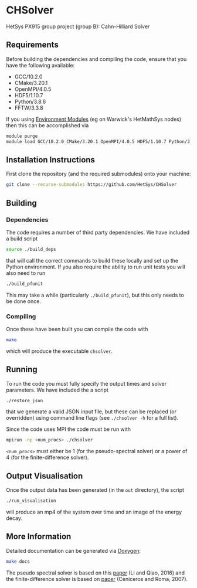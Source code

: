 # CHSolver
HetSys PX915 group project (group B): Cahn-Hilliard Solver

## Requirements
Before building the dependencies and compiling the code, ensure that you have the following available:
- GCC/10.2.0
- CMake/3.20.1
- OpenMPI/4.0.5
- HDF5/1.10.7
- Python/3.8.6
- FFTW/3.3.8

If you using [Environment Modules](http://modules.sourceforge.net/) (eg on Warwick's HetMathSys nodes) then this can be accomplished via
```bash
module purge
module load GCC/10.2.0 CMake/3.20.1 OpenMPI/4.0.5 HDF5/1.10.7 Python/3.8.6 FFTW/3.3.8
```

## Installation Instructions
First clone the repository (and the required submodules) onto your machine:
```bash
git clone --recurse-submodules https://github.com/HetSys/CHSolver
```

## Building
### Dependencies
The code requires a number of third party dependencies. We have included a build script
```bash
source ./build_deps
```
that will call the correct commands to build these locally and set up the Python environment. If you also require the ability to run unit tests you will also need to run
```bash
./build_pfunit
```
This may take a while (particularly `./build_pfunit`), but this only needs to be done once.

### Compiling
Once these have been built you can compile the code with
```bash
make
```
which will produce the executable `chsolver`.

## Running
To run the code you must fully specify the output times and solver parameters. We have included the a script
```bash
./restore_json
```
that we generate a valid JSON input file, but these can be replaced (or overridden) using command line flags (see `./chsolver -h` for a full list).

Since the code uses MPI the code must be run with
```bash
mpirun -np <num_procs> ./chsolver
```
`<num_procs>` must either be 1 (for the pseudo-spectral solver) or a power of 4 (for the finite-difference solver).

## Output Visualisation
Once the output data has been generated (in the `out` directory), the script
```bash
./run_visualisation
```
will produce an mp4 of the system over time and an image of the energy decay.

## More Information
Detailed documentation can be generated via [Doxygen](https://www.doxygen.nl/):
```bash
make docs
```

The pseudo spectral solver is based on this [paper](https://link.springer.com/article/10.1007/s10915-016-0251-4) (Li and Qiao, 2016) and the finite-difference solver is based on [paper](https://www.sciencedirect.com/science/article/pii/S0021999107000903) (Ceniceros and Roma, 2007).
